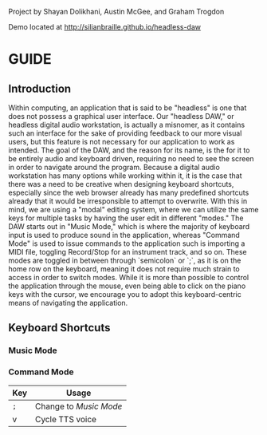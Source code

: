 Project by Shayan Dolikhani, Austin McGee, and Graham Trogdon

Demo located at http://silianbraille.github.io/headless-daw

<h1>GUIDE</h1>
<h2>Introduction</h2>
Within computing, an application that is said to be "headless" is one that does not possess a graphical user interface. Our "headless DAW," or headless digital audio workstation, is actually a misnomer, as it contains such an interface for the sake of providing feedback to our more visual users, but this feature is not necessary for our application to work as intended.
The goal of the DAW, and the reason for its name, is the for it to be entirely audio and keyboard driven, requiring no need to see the screen in order to navigate around the program. Because a digital audio workstation has many options while working within it, it is the case that there was a need to be creative when designing keyboard shortcuts, especially since the web browser already has many predefined shortcuts already that it would be irresponsible to attempt to overwrite.
With this in mind, we are using a "modal" editing system, where we can utilize the same keys for multiple tasks by having the user edit in different "modes." The DAW starts out in "Music Mode," which is where the majority of keyboard input is used to produce sound in the application, whereas "Command Mode" is used to issue commands to the application such is importing a MIDI file, toggling Record/Stop for an instrument track, and so on.
These modes are toggled in between through `semicolon` or `;`, as it is on the home row on the keyboard, meaning it does not require much strain to access in order to switch modes.
While it is more than possible to control the application through the mouse, even being able to click on the piano keys with the cursor, we encourage you to adopt this keyboard-centric means of navigating the application.

<h2>Keyboard Shortcuts</h2>
<h3>Music Mode</h3>

<h3>Command Mode</h3>

| Key		    | Usage		    		  |
| ------------- | ------------- 		  |
| `;`		    | Change to *Music Mode*  |
| v			    | Cycle TTS voice  		  |
